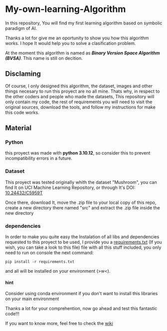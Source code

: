 # My-own-learning-Algorithm

In this repository, You will find my first learning algorithm based on symbolic paradigm of AI.

Thanks a lot for give me an oportunity to show you how this algorithm works. I hope It would help you to solve a clasification problem.

At the moment this algorithm is named as ***Binary Version Space Algorithm (BVSA)***. This name is still on decition.

## Disclaming

Of course, I only designed this algorithm, the dataset, images and other things necesary to run this proyect are no all mine. Thats why, in respect to the other coders and people who made the datasets, This repository will only contain my code, the rest of requirements you will need to visit the original sources, download the tools, and follow my instructions for make this code works.

## Material

### Python

this proyect was made with **python 3.10.12**, so consider this to prevent incompatibility errors in a future.

### Dataset

This proyect was tested originally whith the dataset "Mushroom", you can find It on UCI Machine Learning Repository, or through It's DOI: [10.24432/C5959T](https://doi.org/10.24432/C5959T)

Once there, download It, move the .zip file to your local copy of this repo, create a new directory there named "src" and extract the .zip file inside the new directory

### dependencies

In order to make you quite easy the Instalation of all libs and dependencies requested  to this proyect to be used, I provide you a [requirements.txt](./requirements.txt) (If you wish, you can take a look to this file) file with all this stuff included, you only need to run on console the next command:

```
pip install -r requirements.txt
```

and all will be installed on your environment (>w<).

#### hint

Consider using conda environment if you don't want to install this libraries on your main environment

Thanks a lot for your comprehention, now go ahead and test this fantastic code!!!

If you want to know more, feel free to check the [wiki](https://github.com/JacobHawk603/My-own-learning-Algorithm/wiki)